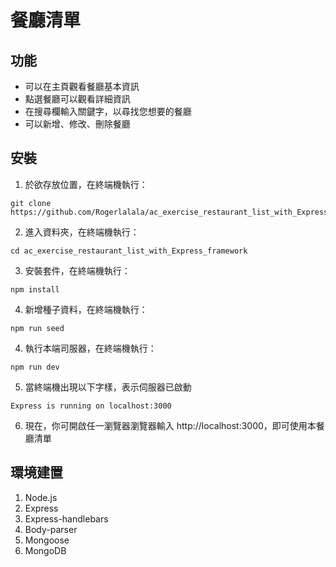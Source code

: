 # 餐廳清單

## 功能
* 可以在主頁觀看餐廳基本資訊
* 點選餐廳可以觀看詳細資訊
* 在搜尋欄輸入關鍵字，以尋找您想要的餐廳
* 可以新增、修改、刪除餐廳

## 安裝
1. 於欲存放位置，在終端機執行：
```
git clone https://github.com/Rogerlalala/ac_exercise_restaurant_list_with_Express_framework.git
```
2. 進入資料夾，在終端機執行：
```
cd ac_exercise_restaurant_list_with_Express_framework
```
3. 安裝套件，在終端機執行：
```
npm install
```
4. 新增種子資料，在終端機執行：
```
npm run seed
```
4. 執行本端司服器，在終端機執行：
```
npm run dev
```
5. 當終端機出現以下字樣，表示伺服器已啟動
```
Express is running on localhost:3000
```
6. 現在，你可開啟任一瀏覽器瀏覽器輸入 http://localhost:3000，即可使用本餐廳清單

## 環境建置
1. Node.js
2. Express
3. Express-handlebars
4. Body-parser
5. Mongoose
6. MongoDB
